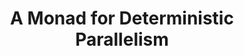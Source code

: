 ---
title: A Monad for Deterministic Parallelism
paper-url: http://community.haskell.org/~simonmar/papers/monad-par.pdf
authors:
- Simon Marlow
- Ryan Newton
- Simon Peyton Jones
type: paper
tags:
- monads
- parallelism
doHaskell-type: research paper
dohaskell-year: 2011
---